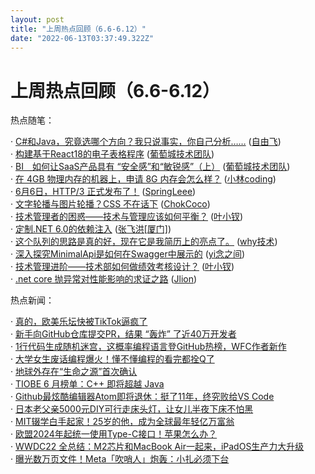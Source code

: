```yaml
---
layout: post
title: "上周热点回顾（6.6-6.12）"
date: "2022-06-13T03:37:49.322Z"
---
```

上周热点回顾（6.6-6.12）
================

热点随笔：

· [C#和Java，究竟选哪个方向？我只说事实，你自己分析……](https://www.cnblogs.com/freeflying/archive/2022/06/09/16359401.html) ([自由飞](https://www.cnblogs.com/freeflying/))  
· [构建基于React18的电子表格程序](https://www.cnblogs.com/powertoolsteam/archive/2022/06/09/16359020.html) ([葡萄城技术团队](https://www.cnblogs.com/powertoolsteam/))  
· [BI　如何让SaaS产品具有 “安全感”和“敏锐感”（上）](https://www.cnblogs.com/powertoolsteam/archive/2022/06/08/16355498.html) ([葡萄城技术团队](https://www.cnblogs.com/powertoolsteam/))  
· [在 4GB 物理内存的机器上，申请 8G 内存会怎么样？](https://www.cnblogs.com/xiaolincoding/archive/2022/06/08/16354881.html) ([小林coding](https://www.cnblogs.com/xiaolincoding/))  
· [6月6日，HTTP/3 正式发布了！](https://www.cnblogs.com/myshowtime/archive/2022/06/08/16354276.html) ([SpringLeee](https://www.cnblogs.com/myshowtime/))  
· [文字轮播与图片轮播？CSS 不在话下](https://www.cnblogs.com/coco1s/archive/2022/06/07/16350891.html) ([ChokCoco](https://www.cnblogs.com/coco1s/))  
· [技术管理者的困惑——技术与管理应该如何平衡？](https://www.cnblogs.com/yexiaochai/archive/2022/06/07/16348081.html) ([叶小钗](https://www.cnblogs.com/yexiaochai/))  
· [定制.NET 6.0的依赖注入](https://www.cnblogs.com/jackyfei/archive/2022/06/08/16354343.html) ([张飞洪\[厦门\]](https://www.cnblogs.com/jackyfei/))  
· [这个队列的思路是真的好，现在它是我简历上的亮点了。](https://www.cnblogs.com/thisiswhy/archive/2022/06/06/16347679.html) ([why技术](https://www.cnblogs.com/thisiswhy/))  
· [深入探究MinimalApi是如何在Swagger中展示的](https://www.cnblogs.com/wucy/archive/2022/06/06/16337780.html) ([yi念之间](https://www.cnblogs.com/wucy/))  
· [技术管理进阶——技术部如何做绩效考核设计？](https://www.cnblogs.com/yexiaochai/archive/2022/06/06/16348073.html) ([叶小钗](https://www.cnblogs.com/yexiaochai/))  
· [.net core 抛异常对性能影响的求证之路](https://www.cnblogs.com/jlion/archive/2022/06/11/16365572.html) ([Jlion](https://www.cnblogs.com/jlion/))

热点新闻：

· [真的，欧美乐坛快被TikTok逼疯了](https://news.cnblogs.com/n/722200/)  
· [新手向GitHub仓库提交PR，结果 “轰炸” 了近40万开发者](https://news.cnblogs.com/n/722155/)  
· [1行代码生成随机迷宫，这概率编程语言登GitHub热榜，WFC作者新作](https://news.cnblogs.com/n/722290/)  
· [大学女生废话编程爆火！懂不懂编程的看完都拴Q了](https://news.cnblogs.com/n/722494/)  
· [地球外存在“生命之源”首次确认](https://news.cnblogs.com/n/722266/)  
· [TIOBE 6 月榜单：C++ 即将超越 Java](https://news.cnblogs.com/n/722434/)  
· [Github最炫酷编辑器Atom即将退休：挺了11年，终究败给VS Code](https://news.cnblogs.com/n/722376/)  
· [日本老父亲5000元DIY可行走床头灯，让女儿半夜下床不怕黑](https://news.cnblogs.com/n/722161/)  
· [MIT辍学白手起家！25岁的他，成为全球最年轻亿万富翁](https://news.cnblogs.com/n/722157/)  
· [欧盟2024年起统一使用Type-C接口！苹果怎么办？](https://news.cnblogs.com/n/722260/)  
· [WWDC22 全总结：M2芯片和MacBook Air一起来，iPadOS生产力大升级](https://news.cnblogs.com/n/722165/)  
· [曝光数万页文件！Meta「吹哨人」炮轰：小扎必须下台](https://news.cnblogs.com/n/722116/)